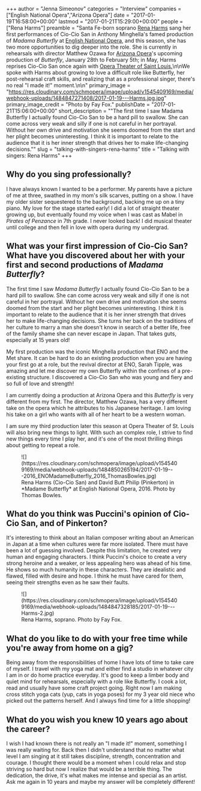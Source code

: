 +++
author = "Jenna Simeonov"
categories = "Interview"
companies = ["English National Opera","Arizona Opera"]
date = "2017-01-19T16:58:00+00:00"
lastmod = "2017-01-21T15:29:00+00:00"
people = ["Rena Harms"]
preamble = "Santa Fe-born soprano [Rena Harms](/scene/people/rena-harms/) sang her first performances of Cio-Cio San in Anthony Minghella's famed production of *Madama Butterfly* at [English National Opera](/scene/companies/english-national-opera/), and this season, she has two more opportunities to dig deeper into the role. She is currently in rehearsals with director Matthew Ozawa for [Arizona Opera](http://www.azopera.org/performances/madama-butterfly/cast)'s upcoming production of *Butterfly*, January 28th to February 5th; in May, Harms reprises Cio-Cio San once again with [Opera Theater of Saint Louis.](https://www.opera-stl.org/season-and-events/productions/madame-butterfly-2017)\n\nWe spoke with Harms about growing to love a difficult role like Butterfly, her post-rehearsal craft skills, and realizing that as a professional singer, there's no real \"I made it!\" moment.\n\n"
primary_image = "https://res.cloudinary.com/schmopera/image/upload/v1545409169/media/webhook-uploads/1484847271408/2017-01-19---Harms.jpg.jpg"
primary_image_credit = "Photo by Fay Fox."
publishDate = "2017-01-21T15:06:00+00:00"
short_description = "&quot;The first time I saw Madama Butterfly I actually found Cio-Cio San to be a hard pill to swallow. She can come across very weak and silly if one is not careful in her portrayal. Without her own drive and motivation she seems doomed from the start and her plight becomes uninteresting. I think it is important to relate to the audience that it is her inner strength that drives her to make life-changing decisions.&quot;"
slug = "talking-with-singers-rena-harms"
title = "Talking with singers: Rena Harms"
+++

## Why do you sing professionally?

I have always known I wanted to be a performer. My parents have a picture of me at three, swathed in my mom's silk scarves, putting on a show. I have my older sister sequestered to the background, backing me up on a tiny piano. My love for the stage started early! I did a lot of straight theater growing up, but eventually found my voice when I was cast as Mabel in *Pirates of Penzance* in 7th grade. I never looked back! I did musical theater until college and then fell in love with opera during my undergrad. 

## What was your first impression of Cio-Cio San? What have you discovered about her with your first and second productions of *Madama Butterfly*?

The first time I saw *Madama Butterfly* I actually found Cio-Cio San to be a hard pill to swallow. She can come across very weak and silly if one is not careful in her portrayal. Without her own drive and motivation she seems doomed from the start and her plight becomes uninteresting. I think it is important to relate to the audience that it is her inner strength that drives her to make life-changing decisions. She turns her back on the traditions of her culture to marry a man she doesn't know in search of a better life, free of the family shame she can never escape in Japan. That takes guts, especially at 15 years old!

My first production was the iconic Minghella production that ENO and the Met share. It can be hard to do an existing production when you are having your first go at a role, but the revival director at ENO, Sarah Tipple, was amazing and let me discover my own Butterfly within the confines of a pre-existing structure. I discovered a Cio-Cio San who was young and fiery and so full of love and strength!

I am currently doing a production at Arizona Opera and this *Butterfly* is very different from my first. The director, Matthew Ozawa, has a very different take on the opera which he attributes to his Japanese heritage. I am loving his take on a girl who wants with all of her heart to be a western woman. 

I am sure my third production later this season at Opera Theater of St. Louis will also bring new things to light. With such an complex role, I strive to find new things every time I play her, and it's one of the most thrilling things about getting to repeat a role.

<figure data-type="image">
![](https://res.cloudinary.com/schmopera/image/upload/v1545409169/media/webhook-uploads/1484850265194/2017-01-19---2016_ENOMadameButterfly_2016_ThomasBowles.jpg)
<figcaption>Rena Harms (Cio-Cio San) and David Butt Philip (Pinkerton) in *Madame Butterfly* at English National Opera, 2016. Photo by Thomas Bowles.</figcaption>
</figure>

## What do you think was Puccini's opinion of Cio-Cio San, and of Pinkerton?

It's interesting to think about an Italian composer writing about an American in Japan at a time when cultures were far more isolated. There must have been a lot of guessing involved. Despite this limitation, he created very human and engaging characters. I think Puccini's choice to create a very strong heroine and a weaker, or less appealing hero was ahead of his time. He shows so much humanity in these characters. They are idealistic and flawed, filled with desire and hope. I think he must have cared for them, seeing their strengths even as he saw their faults.

<figure data-type="image">
![](https://res.cloudinary.com/schmopera/image/upload/v1545409169/media/webhook-uploads/1484847328185/2017-01-19---Harms-2.jpg)<figcaption>Rena Harms, soprano. Photo by Fay Fox.</figcaption>
</figure>

## What do you like to do with your free time while you're away from home on a gig? 

Being away from the responsibilities of home I have lots of time to take care of myself. I travel with my yoga mat and either find a studio in whatever city I am in or do home practice everyday. It's good to keep a limber body and quiet mind for rehearsals, especially with a role like Butterfly. I cook a lot, read and usually have some craft project going. Right now I am making cross stitch yoga cats (yup, cats in yoga poses) for my 3 year old niece who picked out the patterns herself. And I always find time for a little shopping! 

## What do you wish you knew 10 years ago about the career?

I wish I had known there is not really an "I made it!" moment, something I was really waiting for. Back then I didn't understand that no matter what level I am singing at it still takes discipline, strength, concentration and courage. I thought there would be a moment when I could relax and stop striving so hard but now I realize that would be a terrible thing. The dedication, the drive, it's what makes me intense and special as an artist. Ask me again in 10 years and maybe my answer will be completely different! 
